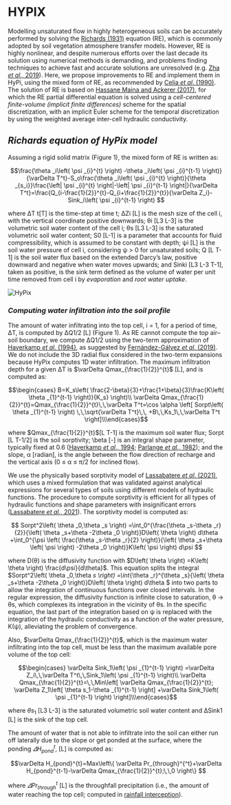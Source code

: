 <!-- MathJax -->

<script id="MathJax-script" async src="https://cdn.jsdelivr.net/npm/mathjax@3/es5/tex-mml-chtml.js"></script>


# HYPIX

Modelling unsaturated flow in highly heterogeneous soils can be accurately performed by solving the [Richards (1931)](#_ENDREF_13) equation (RE), which is commonly adopted by soil vegetation atmosphere transfer models. However, RE is highly nonlinear, and despite numerous efforts over the last decade its solution using numerical methods is demanding, and problems finding techniques to achieve fast and accurate solutions are unresolved (e.g. [Zha *et al*., 2019](#_ENDREF_14)). Here, we propose improvements to RE and implement them in HyPi, using the mixed form of RE, as recommended by [Celia *et al*. (1990)](#_ENDREF_14). The solution of RE is based on [Hassane Maina and Ackerer (2017)](#_ENDREF_15), for which the RE partial differential equation is solved using a *cell-centered finite-volume (implicit finite differences)* scheme for the spatial discretization, with an implicit Euler scheme for the temporal discretization by using the weighted average inter-cell hydraulic conductivity.

##	*Richards equation of HyPix model*

Assuming a rigid solid matrix (Figure 1), the mixed form of RE is written as:

$$\frac{\theta _i\left( \psi _{i}^{t} \right) -\theta _i\left( \psi _{i}^{t-1} \right)}{\varDelta T^t}-S_o\frac{\theta _i\left( \psi _{i}^{t} \right)}{\theta _{s_i}}\frac{\left| \psi _{i}^{t} \right|-\left| \psi _{i}^{t-1} \right|}{\varDelta T^t}=\frac{Q_{i-\frac{1}{2}}^{t}-Q_{i+\frac{1}{2}}^{t}}{\varDelta Z_i}-Sink_i\left( \psi _{i}^{t-1} \right) $$	

where ΔT t[T] is the time-step at time t; ΔZi [L] is the mesh size of the cell i, with the vertical coordinate positive downwards; θi [L3 L-3] is the volumetric soil water content of the cell i; θs [L3 L-3]  is the saturated volumetric soil water content; S0 [L-1] is a parameter that accounts for fluid compressibility, which is assumed to be constant with depth; ψi [L] is the soil water pressure of cell i, considering ψ > 0 for unsaturated soils; Q [L T-1] is the soil water flux based on the extended Darcy’s law, positive downward and negative when water moves upwards; and Sinki [L3 L-3 T-1], taken as positive, is the sink term defined as the volume of water per unit time removed from cell i by *evaporation* and *root water uptake*.

![HyPix](https://manaakiwhenua.github.io/SoilWater_ToolBox.jl/FIGURE/Figure1.bmp "Figure 1. Diagram describing the 1D vertical discretization of the Richards equation, where i  is the cell number (cell 1 is the top cell and cell Ni is the bottom cell, therefore cell = i  is below cell = i¬–1); ΔPr  [L] is the precipitation reaching the top of the canopy; ΔPrground [L]  is the precipitation reaching the soil surface (cell = 1); ΔHpond  [L] is the ponding water; and ΔQi+1/2 = Qi+1/2 ΔT [L] is the inter-cell water volume (positive downwards). Water is removed from the soil profile by transpiration, ΔTransp [L], and evaporation, ΔEvapo [L], depending on θ and potential evapotranspiration, ΔPet [L] (partitioned between potential evaporation, ΔPetevap [L], and potential transpiration, ΔPettransp [L]).")

### *Computing water infiltration into the soil profile*

The amount of water infiltrating into the top cell, i = 1, for a period of time, ΔT, is computed by ΔQ1/2 [L] (Figure 1). As RE cannot compute the top air–soil boundary, we compute ΔQ1/2 using the two-term approximation of [Haverkamp *et al*. (1994)](#_ENDREF_16), as suggested by [Fernández-Gálvez *et al*. (2019)](#_ENDREF_17). We do not include the 3D radial flux considered in the two-term expansions because HyPix computes 1D water infiltration. The maximum infiltration depth for a given ΔT is $\varDelta Qmax_{\frac{1}{2}}^{t}$ [L], and is computed as:

$$\begin{cases}	B=K_s\left( \frac{2-\beta}{3}+\frac{1+\beta}{3}\frac{K\left( \theta _{1}^{t-1} \right)}{K_s} \right)\\	\varDelta Qmax_{\frac{1}{2}}^{t}=Qmax_{\frac{1}{2}}^{t}\,\,\varDelta T^t=\cos  \alpha \left[ Sorpt\left( \theta _{1}^{t-1} \right) \,\,\sqrt{\varDelta T^t}\,\, +B\,\,Ks_1\,\,\varDelta T^t \right]\\\end{cases}$$

where $Qmax_{\frac{1}{2}}^{t}$[L T-1] is the maximum soil water flux; Sorpt  [L T-1/2] is the soil sorptivity; \beta [-] is an integral shape parameter, typically fixed at 0.6 ([Haverkamp *et al*., 1994](#_ENDREF_18); [Parlange *et al*., 1982](#_ENDREF_19)); and the slope, α [radian], is the angle between the flow direction of recharge and the vertical axis (0 ≤ α ≤ π/2 for inclined flow). 

We use the physically based sorptivity model of [Lassabatere *et al*. (2021)](#_ENDREF_20), which uses a mixed formulation that was validated against analytical expressions for several types of soils using different models of hydraulic functions. The procedure to compute sorptivity is efficient for all types of hydraulic functions and shape parameters with insignificant errors ([Lassabatere *et al*., 2021](#_ENDREF_20)). The sorptivity model is computed as:

$$ Sorpt^2\left( \theta _0,\theta _s \right) =\int_0^{\frac{\theta _s-\theta _r}{2}}{\left( \theta _s+\theta -2\theta _0 \right)}D\left( \theta \right) d\theta +\int_0^{\psi \left( \frac{\theta _s-\theta _r}{2} \right)}{\left( \theta _s+\theta \left( \psi \right) -2\theta _0 \right)}K\left( \psi \right) d\psi $$

where D(θ) is the diffusivity function with $D\left( \theta \right) =K\left( \theta \right) \frac{d\psi}{d\theta}$. This equation splits the integral $Sorpt^2\left( \theta _0,\theta _s \right) =\int_{\theta _r}^{\theta _s}{\left( \theta _s+\theta -2\theta _0 \right)}D\left( \theta \right) d\theta $ into two parts to allow the integration of continuous functions over closed intervals. In the regular expression, the diffusivity function is infinite close to saturation, θ $\to$ θs, which complexes its integration in the vicinity of θs. In the specific equation, the last part of the integration based on ψ is replaced with the integration of the hydraulic conductivity as a function of the water pressure, K(ψ), alleviating the problem of convergence. 

Also, $\varDelta Qmax_{\frac{1}{2}}^{t}$, which is the maximum water infiltrating into the top cell, must be less than the maximum available pore volume of the top cell:

$$\begin{cases}	\varDelta Sink_1\left( \psi _{1}^{t-1} \right) =\varDelta Z_i\,\,\varDelta T^t\,\,Sink_1\left( \psi _{1}^{t-1} \right)\\	\varDelta Qmax_{\frac{1}{2}}^{t}=\,\,Min\left[ \varDelta Qmax_{\frac{1}{2}}^{t}; \varDelta Z_1\left[ \theta s_1-\theta _{1}^{t-1} \right] +\varDelta Sink_1\left( \psi _{1}^{t-1} \right) \right]\\\end{cases}$$

where $θs_{1}$ [L3 L-3] is the saturated volumetric soil water content and ΔSink1 [L] is the sink of the top cell.

The amount of water that is not able to infiltrate into the soil can either run off laterally due to the slope or get ponded at the surface, where the ponding $\varDelta H_{pond}^{t}$, [L] is computed as:

$$\varDelta H_{pond}^{t}=Max\left\{ \varDelta Pr_{through}^{^t}+\varDelta H_{pond}^{t-1}-\varDelta Qmax_{\frac{1}{2}}^{t};\,\,0 \right\} $$

where $\varDelta Pr_{through}^{t}$ [L] is the throughfall precipitation (i.e., the amount of water reaching the top cell; computed in [rainfall interception](https://manaakiwhenua.github.io/SoilWater_ToolBox.jl/HYPIX/Interception)).

